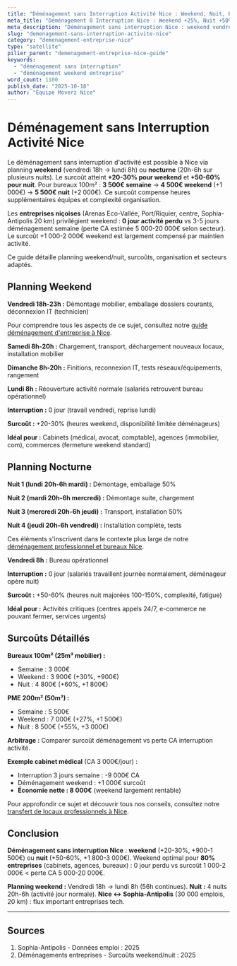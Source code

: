 ```yaml
---
title: "Déménagement sans Interruption Activité Nice : Weekend, Nuit, Planning"
meta_title: "Déménagement 0 Interruption Nice : Weekend +25%, Nuit +50%"
meta_description: "Déménagement sans interruption Nice : weekend vendredi soir-lundi (surcoût +20-30%), nuit (+ 50%), planning détaillé. Entreprises, commerces. Guide."
slug: "demenagement-sans-interruption-activite-nice"
category: "demenagement-entreprise-nice"
type: "satellite"
pilier_parent: "demenagement-entreprise-nice-guide"
keywords:
  - "déménagement sans interruption"
  - "déménagement weekend entreprise"
word_count: 1100
publish_date: "2025-10-18"
author: "Équipe Moverz Nice"
---
```


# Déménagement sans Interruption Activité Nice

Le déménagement sans interruption d'activité est possible à Nice via planning **weekend** (vendredi 18h → lundi 8h) ou **nocturne** (20h-6h sur plusieurs nuits). Le surcoût atteint **+20-30% pour weekend** et **+50-60% pour nuit**. Pour bureaux 100m² : **3 500€ semaine** → **4 500€ weekend** (+1 000€) → **5 500€ nuit** (+2 000€). Ce surcoût compense heures supplémentaires équipes et complexité organisation.

Les **entreprises niçoises** (Arenas Eco-Vallée, Port/Riquier, centre, Sophia-Antipolis 20 km) privilégient weekend : **0 jour activité perdu** vs 3-5 jours déménagement semaine (perte CA estimée 5 000-20 000€ selon secteur). Le surcoût +1 000-2 000€ weekend est largement compensé par maintien activité.

Ce guide détaille planning weekend/nuit, surcoûts, organisation et secteurs adaptés.

## Planning Weekend

**Vendredi 18h-23h :** Démontage mobilier, emballage dossiers courants, déconnexion IT (technicien)

Pour comprendre tous les aspects de ce sujet, consultez notre [guide déménagement d'entreprise à Nice](/blog/demenagement-entreprise/demenagement-entreprise-nice-guide).


**Samedi 8h-20h :** Chargement, transport, déchargement nouveaux locaux, installation mobilier

**Dimanche 8h-20h :** Finitions, reconnexion IT, tests réseaux/équipements, rangement

**Lundi 8h :** Réouverture activité normale (salariés retrouvent bureau opérationnel)

**Interruption :** 0 jour (travail vendredi, reprise lundi)

**Surcoût :** +20-30% (heures weekend, disponibilité limitée déménageurs)

**Idéal pour :** Cabinets (médical, avocat, comptable), agences (immobilier, com), commerces (fermeture weekend standard)

## Planning Nocturne

**Nuit 1 (lundi 20h-6h mardi) :** Démontage, emballage 50%

**Nuit 2 (mardi 20h-6h mercredi) :** Démontage suite, chargement

**Nuit 3 (mercredi 20h-6h jeudi) :** Transport, installation 50%

**Nuit 4 (jeudi 20h-6h vendredi) :** Installation complète, tests

Ces éléments s'inscrivent dans le contexte plus large de notre [déménagement professionnel et bureaux Nice](/blog/demenagement-entreprise/demenagement-entreprise-nice-guide).


**Vendredi 8h :** Bureau opérationnel

**Interruption :** 0 jour (salariés travaillent journée normalement, déménageur opère nuit)

**Surcoût :** +50-60% (heures nuit majorées 100-150%, complexité, fatigue)

**Idéal pour :** Activités critiques (centres appels 24/7, e-commerce ne pouvant fermer, services urgents)

## Surcoûts Détaillés

**Bureaux 100m² (25m³ mobilier) :**
- Semaine : 3 000€
- Weekend : 3 900€ (+30%, +900€)
- Nuit : 4 800€ (+60%, +1 800€)

**PME 200m² (50m³) :**
- Semaine : 5 500€
- Weekend : 7 000€ (+27%, +1 500€)
- Nuit : 8 500€ (+55%, +3 000€)

**Arbitrage :** Comparer surcoût déménagement vs perte CA interruption activité.

**Exemple cabinet médical** (CA 3 000€/jour) :
- Interruption 3 jours semaine : -9 000€ CA
- Déménagement weekend : +1 000€ surcoût
- **Économie nette : 8 000€** (weekend largement rentable)


Pour approfondir ce sujet et découvrir tous nos conseils, consultez notre [transfert de locaux professionnels à Nice](/blog/demenagement-entreprise/demenagement-entreprise-nice-guide).

## Conclusion

**Déménagement sans interruption Nice** : **weekend** (+20-30%, +900-1 500€) ou **nuit** (+50-60%, +1 800-3 000€). Weekend optimal pour **80% entreprises** (cabinets, agences, bureaux) : 0 jour perdu vs surcoût 1 000-2 000€ < perte CA 5 000-20 000€.

**Planning weekend :** Vendredi 18h → lundi 8h (56h continues). **Nuit :** 4 nuits 20h-6h (activité jour normale). **Nice ↔ Sophia-Antipolis** (30 000 emplois, 20 km) : flux important entreprises tech.

---

## Sources

1. Sophia-Antipolis - Données emploi : 2025
2. Déménagements entreprises - Surcoûts weekend/nuit : 2025


